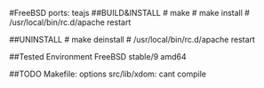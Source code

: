 #FreeBSD ports: teajs
##BUILD&INSTALL
    # make
    # make install
    # /usr/local/bin/rc.d/apache restart

##UNINSTALL
    # make deinstall
    # /usr/local/bin/rc.d/apache restart

##Tested Environment
FreeBSD stable/9 amd64

##TODO
Makefile: options
src/lib/xdom: cant compile

